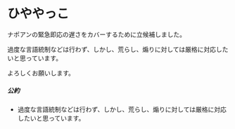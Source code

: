 # ひややっこ

ナポアンの緊急即応の遅さをカバーするために立候補しました。

過度な言語統制などは行わず、しかし、荒らし、煽りに対しては厳格に対応したいと思っています。

よろしくお願いします。

##### 公約

- 過度な言語統制などは行わず、しかし、荒らし、煽りに対しては厳格に対応したいと思っています。